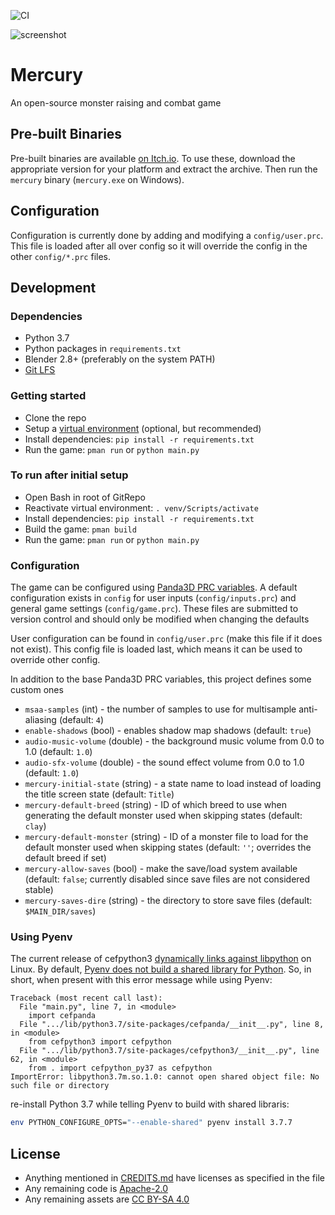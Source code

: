 ![CI](https://github.com/Moguri/prototype-mercury/workflows/CI/badge.svg)

![screenshot](images/screenshot.png)

# Mercury

An open-source monster raising and combat game

## Pre-built Binaries

Pre-built binaries are available [on Itch.io](https://mogurijin.itch.io/mercury).
To use these, download the appropriate version for your platform and extract the archive.
Then run the `mercury` binary (`mercury.exe` on Windows).

## Configuration

Configuration is currently done by adding and modifying a `config/user.prc`.
This file is loaded after all over config so it will override the config in the other `config/*.prc` files.

## Development

### Dependencies

* Python 3.7
* Python packages in `requirements.txt`
* Blender 2.8+ (preferably on the system PATH)
* [Git LFS](https://git-lfs.github.com/)

### Getting started

* Clone the repo
* Setup a [virtual environment](https://docs.python.org/3/tutorial/venv.html) (optional, but recommended)
* Install dependencies: `pip install -r requirements.txt`
* Run the game: `pman run` or `python main.py`

### To run after initial setup

* Open Bash in root of GitRepo
* Reactivate virtual environment: `. venv/Scripts/activate`
* Install dependencies: `pip install -r requirements.txt`
* Build the game: `pman build`
* Run the game: `pman run` or `python main.py`

### Configuration

The game can be configured using [Panda3D PRC variables](https://docs.panda3d.org/1.10/python/programming/configuration/list-of-all-config-variables).
A default configuration exists in `config` for user inputs (`config/inputs.prc`) and general game settings (`config/game.prc`).
These files are submitted to version control and should only be modified when changing the defaults

User configuration can be found in `config/user.prc` (make this file if it does not exist).
This config file is loaded last, which means it can be used to override other config.

In addition to the base Panda3D PRC variables, this project defines some custom ones

* `msaa-samples` (int) - the number of samples to use for multisample anti-aliasing (default: `4`)
* `enable-shadows` (bool) - enables shadow map shadows (default: `true`)
* `audio-music-volume` (double) - the background music volume from 0.0 to 1.0 (default: `1.0`)
* `audio-sfx-volume` (double) - the sound effect volume from 0.0 to 1.0 (default: `1.0`)
* `mercury-initial-state` (string) - a state name to load instead of loading the title screen state (default: `Title`)
* `mercury-default-breed` (string) - ID of which breed to use when generating the default monster used when skipping states (default: `clay`)
* `mercury-default-monster` (string) - ID of a monster file to load for the default monster used when skipping states (default: `''`; overrides the default breed if set)
* `mercury-allow-saves` (bool) - make the save/load system available (default: `false`; currently disabled since save files are not considered stable)
* `mercury-saves-dire` (string) - the directory to store save files (default: `$MAIN_DIR/saves`)

### Using Pyenv

The current release of cefpython3 [dynamically links against libpython](https://github.com/cztomczak/cefpython/issues/554) on Linux. By default, [Pyenv does not build a shared library for Python](https://github.com/pyenv/pyenv/issues/65). So, in short, when present with this error message while using Pyenv:

```
Traceback (most recent call last):
  File "main.py", line 7, in <module>
    import cefpanda
  File ".../lib/python3.7/site-packages/cefpanda/__init__.py", line 8, in <module>
    from cefpython3 import cefpython
  File ".../lib/python3.7/site-packages/cefpython3/__init__.py", line 62, in <module>
    from . import cefpython_py37 as cefpython
ImportError: libpython3.7m.so.1.0: cannot open shared object file: No such file or directory
```
re-install Python 3.7 while telling Pyenv to build with shared libraris:
```bash
env PYTHON_CONFIGURE_OPTS="--enable-shared" pyenv install 3.7.7
```

## License

* Anything mentioned in [CREDITS.md](CREDITS.md) have licenses as specified in the file
* Any remaining code is [Apache-2.0](https://choosealicense.com/licenses/apache-2.0/)
* Any remaining assets are [CC BY-SA 4.0](https://creativecommons.org/licenses/by-sa/4.0/)
